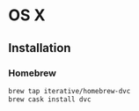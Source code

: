 # OS X

## Installation

### Homebrew

```sh
brew tap iterative/homebrew-dvc
brew cask install dvc
```
